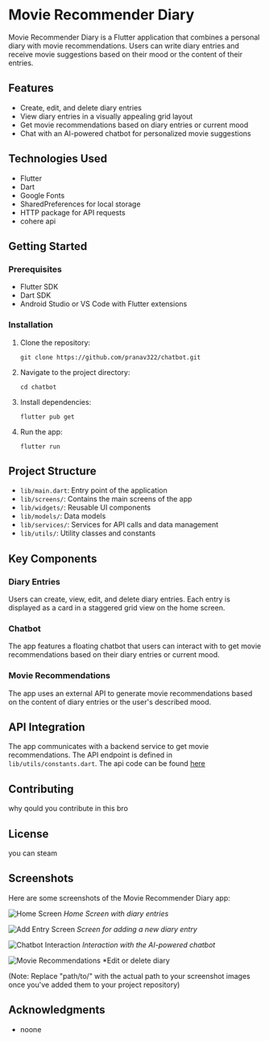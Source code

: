 # Movie Recommender Diary

Movie Recommender Diary is a Flutter application that combines a personal diary with movie recommendations. Users can write diary entries and receive movie suggestions based on their mood or the content of their entries.

## Features

- Create, edit, and delete diary entries
- View diary entries in a visually appealing grid layout
- Get movie recommendations based on diary entries or current mood
- Chat with an AI-powered chatbot for personalized movie suggestions

## Technologies Used

- Flutter
- Dart
- Google Fonts
- SharedPreferences for local storage
- HTTP package for API requests
- cohere api

## Getting Started

### Prerequisites

- Flutter SDK
- Dart SDK
- Android Studio or VS Code with Flutter extensions

### Installation

1. Clone the repository:
   ```
   git clone https://github.com/pranav322/chatbot.git
   ```

2. Navigate to the project directory:
   ```
   cd chatbot
   ```

3. Install dependencies:
   ```
   flutter pub get
   ```

4. Run the app:
   ```
   flutter run
   ```

## Project Structure

- `lib/main.dart`: Entry point of the application
- `lib/screens/`: Contains the main screens of the app
- `lib/widgets/`: Reusable UI components
- `lib/models/`: Data models
- `lib/services/`: Services for API calls and data management
- `lib/utils/`: Utility classes and constants

## Key Components

### Diary Entries

Users can create, view, edit, and delete diary entries. Each entry is displayed as a card in a staggered grid view on the home screen.

### Chatbot

The app features a floating chatbot that users can interact with to get movie recommendations based on their diary entries or current mood.

### Movie Recommendations

The app uses an external API to generate movie recommendations based on the content of diary entries or the user's described mood.

## API Integration

The app communicates with a backend service to get movie recommendations. The API endpoint is defined in `lib/utils/constants.dart`.
The api code can be found [here](https://github.com/pranav322/chatbot-backend)

## Contributing

why qould you contribute in this bro 

## License

you can steam 


## Screenshots

Here are some screenshots of the Movie Recommender Diary app:

![Home Screen](screenshots/homepage.jpg)
*Home Screen with diary entries*

![Add Entry Screen](screenshots/adddiaryentry.jpg)
*Screen for adding a new diary entry*

![Chatbot Interaction](screenshots/chatbot.jpg)
*Interaction with the AI-powered chatbot*

![Movie Recommendations](screenshots/editordelete.jpg)
*Edit or delete diary 

(Note: Replace "path/to/" with the actual path to your screenshot images once you've added them to your project repository)

## Acknowledgments

- noone